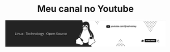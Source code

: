 <h1 align="center">Meu canal no Youtube</h1>

<a href="https://www.youtube.com/@kelvinhey">
  <img src="https://github.com/kelvin-hey/my-youtube-channel/blob/main/assets/banner.png"/>
</a>
